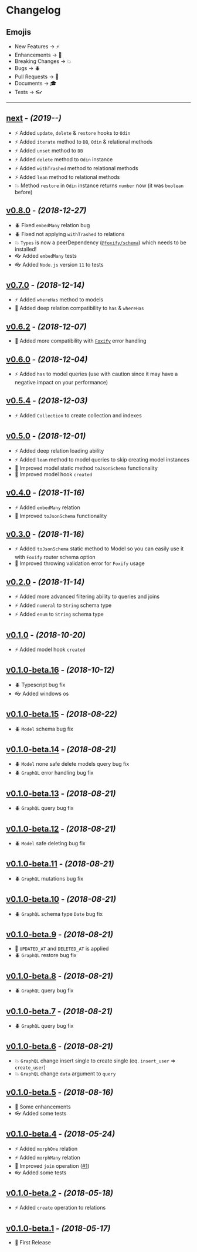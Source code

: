# Changelog

## Emojis

- New Features -> :zap:
- Enhancements -> :star2:
- Breaking Changes -> :boom:
- Bugs -> :beetle:
- Pull Requests -> :book:
- Documents -> :mortar_board:
- Tests -> :eyeglasses:

---

## [next](https://github.com/foxifyjs/odin/releases/tag/next) - *(2019-__-__)*

- :zap: Added `update`, `delete` & `restore` hooks to `Odin`
- :zap: Added `iterate` method to `DB`, `Odin` & relational methods
- :zap: Added `unset` method to `DB`
- :zap: Added `delete` method to `Odin` instance
- :zap: Added `withTrashed` method to relational methods
- :zap: Added `lean` method to relational methods
- :boom: Method `restore` in `Odin` instance returns `number` now (it was `boolean` before)

## [v0.8.0](https://github.com/foxifyjs/odin/releases/tag/v0.8.0) - *(2018-12-27)*

- :beetle: Fixed `embedMany` relation bug
- :beetle: Fixed not applying `withTrashed` to relations
- :boom: `Types` is now a peerDependency ([`@foxify/schema`](https://github.com/foxifyjs/schema)) which needs to be installed!
- :eyeglasses: Added `embedMany` tests
- :eyeglasses: Added `Node.js` version `11` to tests

## [v0.7.0](https://github.com/foxifyjs/odin/releases/tag/v0.7.0) - *(2018-12-14)*

- :zap: Added `whereHas` method to models
- :star2: Added deep relation compatibility to `has` & `whereHas`

## [v0.6.2](https://github.com/foxifyjs/odin/releases/tag/v0.6.2) - *(2018-12-07)*

- :star2: Added more compatibility with [`Foxify`](https://github.com/foxifyjs/foxify) error handling

## [v0.6.0](https://github.com/foxifyjs/odin/releases/tag/v0.6.0) - *(2018-12-04)*

- :zap: Added `has` to model queries (use with caution since it may have a negative impact on your performance)

## [v0.5.4](https://github.com/foxifyjs/odin/releases/tag/v0.5.4) - *(2018-12-03)*

- :zap: Added `Collection` to create collection and indexes

## [v0.5.0](https://github.com/foxifyjs/odin/releases/tag/v0.5.0) - *(2018-12-01)*

- :zap: Added deep relation loading ability
- :zap: Added `lean` method to model queries to skip creating model instances
- :star2: Improved model static method `toJsonSchema` functionality
- :star2: Improved model hook `created`

## [v0.4.0](https://github.com/foxifyjs/odin/releases/tag/v0.4.0) - *(2018-11-16)*

- :zap: Added `embedMany` relation
- :star2: Improved `toJsonSchema` functionality

## [v0.3.0](https://github.com/foxifyjs/odin/releases/tag/v0.3.0) - *(2018-11-16)*

- :zap: Added `toJsonSchema` static method to Model so you can easily use it with `Foxify` router schema option
- :star2: Improved throwing validation error for `Foxify` usage

## [v0.2.0](https://github.com/foxifyjs/odin/releases/tag/v0.2.0) - *(2018-11-14)*

- :zap: Added more advanced filtering ability to queries and joins
- :zap: Added `numeral` to `String` schema type
- :zap: Added `enum` to `String` schema type

## [v0.1.0](https://github.com/foxifyjs/odin/releases/tag/v0.1.0) - *(2018-10-20)*

- :zap: Added model hook `created`

## [v0.1.0-beta.16](https://github.com/foxifyjs/odin/releases/tag/v0.1.0-beta.16) - *(2018-10-12)*

- :beetle: Typescript bug fix
- :eyeglasses: Added windows os

## [v0.1.0-beta.15](https://github.com/foxifyjs/odin/releases/tag/v0.1.0-beta.15) - *(2018-08-22)*

- :beetle: `Model` schema bug fix

## [v0.1.0-beta.14](https://github.com/foxifyjs/odin/releases/tag/v0.1.0-beta.14) - *(2018-08-21)*

- :beetle: `Model` none safe delete models query bug fix
- :beetle: `GraphQL` error handling bug fix

## [v0.1.0-beta.13](https://github.com/foxifyjs/odin/releases/tag/v0.1.0-beta.13) - *(2018-08-21)*

- :beetle: `GraphQL` query bug fix

## [v0.1.0-beta.12](https://github.com/foxifyjs/odin/releases/tag/v0.1.0-beta.12) - *(2018-08-21)*

- :beetle: `Model` safe deleting bug fix

## [v0.1.0-beta.11](https://github.com/foxifyjs/odin/releases/tag/v0.1.0-beta.11) - *(2018-08-21)*

- :beetle: `GraphQL` mutations bug fix

## [v0.1.0-beta.10](https://github.com/foxifyjs/odin/releases/tag/v0.1.0-beta.10) - *(2018-08-21)*

- :beetle: `GraphQL` schema type `Date` bug fix

## [v0.1.0-beta.9](https://github.com/foxifyjs/odin/releases/tag/v0.1.0-beta.9) - *(2018-08-21)*

- :star2: `UPDATED_AT` and `DELETED_AT` is applied
- :beetle: `GraphQL` restore bug fix

## [v0.1.0-beta.8](https://github.com/foxifyjs/odin/releases/tag/v0.1.0-beta.8) - *(2018-08-21)*

- :beetle: `GraphQL` query bug fix

## [v0.1.0-beta.7](https://github.com/foxifyjs/odin/releases/tag/v0.1.0-beta.7) - *(2018-08-21)*

- :beetle: `GraphQL` query bug fix

## [v0.1.0-beta.6](https://github.com/foxifyjs/odin/releases/tag/v0.1.0-beta.6) - *(2018-08-21)*

- :boom: `GraphQL` change insert single to create single (eq. `insert_user` => `create_user`)
- :boom: `GraphQL` change `data` argument to `query`

## [v0.1.0-beta.5](https://github.com/foxifyjs/odin/releases/tag/v0.1.0-beta.5) - *(2018-08-16)*

- :star2: Some enhancements
- :eyeglasses: Added some tests

## [v0.1.0-beta.4](https://github.com/foxifyjs/odin/releases/tag/v0.1.0-beta.4) - *(2018-05-24)*

- :zap: Added `morphOne` relation
- :zap: Added `morphMany` relation
- :star2: Improved `join` operation ([#1](https://github.com/foxifyjs/odin/issues/1))
- :eyeglasses: Added some tests

## [v0.1.0-beta.2](https://github.com/foxifyjs/odin/releases/tag/v0.1.0-beta.2) - *(2018-05-18)*

- :zap: Added `create` operation to relations

## [v0.1.0-beta.1](https://github.com/foxifyjs/odin/releases/tag/v0.1.0-beta.1) - *(2018-05-17)*

- :tada: First Release
